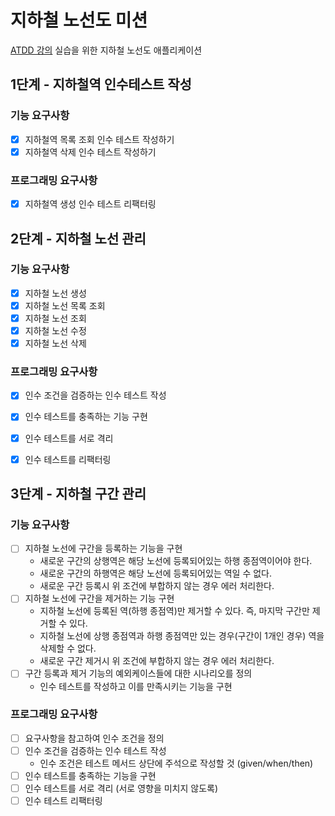# 지하철 노선도 미션
[ATDD 강의](https://edu.nextstep.camp/c/R89PYi5H) 실습을 위한 지하철 노선도 애플리케이션

## 1단계 - 지하철역 인수테스트 작성
### 기능 요구사항
-[x] 지하철역 목록 조회 인수 테스트 작성하기
-[x] 지하철역 삭제 인수 테스트 작성하기
### 프로그래밍 요구사항
-[x] 지하철역 생성 인수 테스트 리팩터링 

## 2단계 - 지하철 노선 관리
### 기능 요구사항
-[x] 지하철 노선 생성
-[x] 지하철 노선 목록 조회
-[x] 지하철 노선 조회
-[x] 지하철 노선 수정
-[x] 지하철 노선 삭제
### 프로그래밍 요구사항
-[x] 인수 조건을 검증하는 인수 테스트 작성
-[x] 인수 테스트를 충족하는 기능 구현
-[x] 인수 테스트를 서로 격리
-[x] 인수 테스트를 리팩터링


## 3단계 - 지하철 구간 관리
### 기능 요구사항
- [ ] 지하철 노선에 구간을 등록하는 기능을 구현
   - 새로운 구간의 상행역은 해당 노선에 등록되어있는 하행 종점역이어야 한다.
   - 새로운 구간의 하행역은 해당 노선에 등록되어있는 역일 수 없다.
   - 새로운 구간 등록시 위 조건에 부합하지 않는 경우 에러 처리한다.
- [ ] 지하철 노선에 구간을 제거하는 기능 구현
   - 지하철 노선에 등록된 역(하행 종점역)만 제거할 수 있다. 즉, 마지막 구간만 제거할 수 있다.
   - 지하철 노선에 상행 종점역과 하행 종점역만 있는 경우(구간이 1개인 경우) 역을 삭제할 수 없다.
   - 새로운 구간 제거시 위 조건에 부합하지 않는 경우 에러 처리한다.
- [ ] 구간 등록과 제거 기능의 예외케이스들에 대한 시나리오를 정의
   - 인수 테스트를 작성하고 이를 만족시키는 기능을 구현
### 프로그래밍 요구사항
- [ ] 요구사항을 참고하여 인수 조건을 정의
- [ ] 인수 조건을 검증하는 인수 테스트 작성
  - 인수 조건은 테스트 메서드 상단에 주석으로 작성할 것 (given/when/then)
- [ ] 인수 테스트를 충족하는 기능을 구현
- [ ] 인수 테스트를 서로 격리 (서로 영향을 미치지 않도록)
- [ ] 인수 테스트 리팩터링
